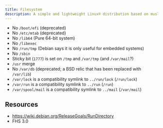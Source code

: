 ```yaml
---
title: Filesystem
description: A simple and lightweight Linux® distribution based on musl libc and toybox
---
```


- No `/boot/efi` (deprecated)
- No `/etc/mtab` (deprecated)
- No `/lib64` (Pure 64-bit system)
- No `/libexec`
- No `/run/tmp` (Debian says it is only useful for embedded systems)
- No `/sbin`
- Sticky bit (`1777`) is set on `/tmp` and `/var/tmp` (and `/var/mail`?)
- `/usr` merge
- No `/var/db` (deprecated; a BSD relic that has been replaced with `/var/lib`)
- `/var/lock` is a compatibility symlink to `../run/lock` (`/run/lock`)
- `/var/run` is a compatibility symlink to `../run` (`/run`)
- `/var/spool/mail` is a compatibility symlink to `../mail` (`/var/mail`)

## Resources
- https://wiki.debian.org/ReleaseGoals/RunDirectory
- FHS 3.0
